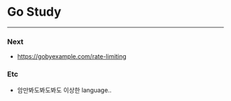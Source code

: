 # Go Study

---

### Next

- https://gobyexample.com/rate-limiting

### Etc

- 암만봐도봐도봐도 이상한 language..
